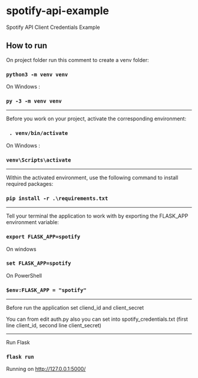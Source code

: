 # spotify-api-example
Spotify API Client Credentials Example

## How to run

On project folder run this comment to create a venv folder:

### `python3 -m venv venv`

On Windows :

### `py -3 -m venv venv`

---------------------------------------------------------------------------------------------
Before you work on your project, activate the corresponding environment:

### ` . venv/bin/activate`

On Windows :

### `venv\Scripts\activate`

---------------------------------------------------------------------------------------------

Within the activated environment, use the following command to install required packages:

### `pip install -r .\requirements.txt`

---------------------------------------------------------------------------------------------

Tell your terminal the application to work with by exporting the FLASK_APP environment variable:

### `export FLASK_APP=spotify`

On windows

### `set FLASK_APP=spotify`

On PowerShell

### `$env:FLASK_APP = "spotify"`

---------------------------------------------------------------------------------------------

Before run the application set cliend_id and client_secret

You can from edit auth.py also you can set into spotify_credentials.txt (first line client_id, second line client_secret)

---------------------------------------------------------------------------------------------
Run Flask

### `flask run`

Running on http://127.0.0.1:5000/ 
